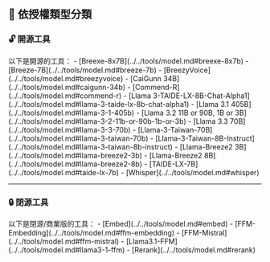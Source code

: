 ## 📜 依授權類型分類

<h3 id="opensource">🔓 開源工具</h3>
以下是開源的工具：
- [Breexe-8x7B](../../tools/model.md#breexe-8x7b)
- [Breeze-7B](../../tools/model.md#breeze-7b)
- [BreezyVoice](../../tools/model.md#breezyvoice)
- [CaiGunn 34B](../../tools/model.md#caigunn-34b)
- [Commend-R](../../tools/model.md#commend-r)
- [Llama 3-TAIDE-LX-8B-Chat-Alpha1](../../tools/model.md#llama-3-taide-lx-8b-chat-alpha1)
- [Llama 3.1 405B](../../tools/model.md#llama-3-1-405b)
- [Llama 3.2 11B or 90B, 1B or 3B](../../tools/model.md#llama-3-2-11b-or-90b-1b-or-3b)
- [Llama 3.3 70B](../../tools/model.md#llama-3-3-70b)
- [Llama-3-Taiwan-70B](../../tools/model.md#llama-3-taiwan-70b)
- [Llama-3-Taiwan-8B-Instruct](../../tools/model.md#llama-3-taiwan-8b-instruct)
- [Llama-Breeze2 3B](../../tools/model.md#llama-breeze2-3b)
- [Llama-Breeze2 8B](../../tools/model.md#llama-breeze2-8b)
- [TAIDE-LX-7B](../../tools/model.md#taide-lx-7b)
- [Whisper](../../tools/model.md#whisper)

---

<h3 id="closedsource">🔒 閉源工具</h3>
以下是閉源/商業版的工具：
- [Embed](../../tools/model.md#embed)
- [FFM-Embedding](../../tools/model.md#ffm-embedding)
- [FFM-Mistral](../../tools/model.md#ffm-mistral)
- [Llama3.1-FFM](../../tools/model.md#llama3-1-ffm)
- [Rerank](../../tools/model.md#rerank)
